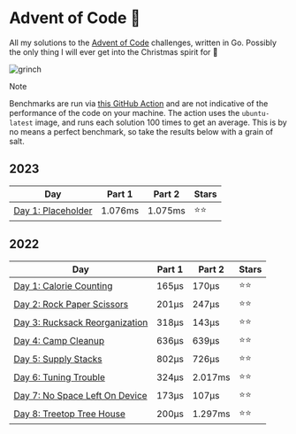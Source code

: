 # Advent of Code 📆
All my solutions to the [Advent of Code](https://adventofcode.com/) challenges, written in Go. Possibly the only thing I will ever get into the Christmas spirit for 🎄

![grinch](https://github.com/scottmckendry/AoC/assets/39483124/def61fe9-d27c-4440-b033-4fb7630306e0)


> [!NOTE]
> Benchmarks are run via [this GitHub Action](https://github.com/scottmckendry/aoc/actions/workflows/readmeStats.yml) and are not indicative of the performance of the code on your machine.
> The action uses the `ubuntu-latest` image, and runs each solution 100 times to get an average. This is by no means a perfect benchmark, so take the results below with a grain of salt.

## 2023
<!-- 2023TableStart -->
| Day | Part 1 | Part 2 | Stars |
| --- | --- | --- | --- |
| [Day 1: Placeholder](https://adventofcode.com/2023/day/1) | 1.076ms | 1.075ms | ⭐⭐ |

<!-- 2023TableEnd -->

## 2022
<!-- 2022TableStart -->
| Day | Part 1 | Part 2 | Stars |
| --- | --- | --- | --- |
| [Day 1: Calorie Counting](https://adventofcode.com/2022/day/1) | 165µs | 170µs | ⭐⭐ |
| [Day 2: Rock Paper Scissors](https://adventofcode.com/2022/day/2) | 201µs | 247µs | ⭐⭐ |
| [Day 3: Rucksack Reorganization](https://adventofcode.com/2022/day/3) | 318µs | 143µs | ⭐⭐ |
| [Day 4: Camp Cleanup](https://adventofcode.com/2022/day/4) | 636µs | 639µs | ⭐⭐ |
| [Day 5: Supply Stacks](https://adventofcode.com/2022/day/5) | 802µs | 726µs | ⭐⭐ |
| [Day 6: Tuning Trouble](https://adventofcode.com/2022/day/6) | 324µs | 2.017ms | ⭐⭐ |
| [Day 7: No Space Left On Device](https://adventofcode.com/2022/day/7) | 173µs | 107µs | ⭐⭐ |
| [Day 8: Treetop Tree House](https://adventofcode.com/2022/day/8) | 200µs | 1.297ms | ⭐⭐ |

<!-- 2022TableEnd -->
